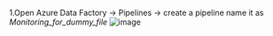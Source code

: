 1.Open Azure Data Factory -> Pipelines -> create a pipeline name it as *Monitoring_for_dummy_file*
![image](https://github.com/rritec/Cloud-Data-Engineering/assets/20516321/e552c6a9-f050-4ff4-9061-5f17dfb46613)
